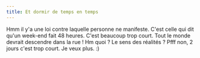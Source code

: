 ```yaml
---
title: Et dormir de temps en temps
---
```


Hmm il y'a une loi contre laquelle personne ne manifeste. C'est celle qui dit
qu'un week-end fait 48 heures. C'est beaucoup trop court. Tout le monde
devrait descendre dans la rue ! Hm quoi ? Le sens des réalités ? Pfff non, 2
jours c'est trop court. Je veux plus. :)

